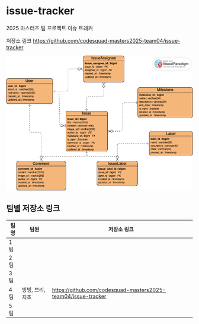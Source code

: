 # issue-tracker

2025 마스터즈 팀 프로젝트 이슈 트래커

저장소 링크
https://github.com/codesquad-masters2025-team04/issue-tracker

![erd.png](docs/erd.png)

## 팀별 저장소 링크

| 팀명 | 팀원 | 저장소 링크 |
| ---- | ---- | ----------- |
| 1팀  |      |             |
| 2팀  |      |             |
| 3팀  |      |             |
| 4팀  | 빙빙, 브리, 지초     | https://github.com/codesquad-masters2025-team04/issue-tracker |
| 5팀  |      |             |

